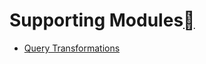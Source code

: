 Supporting Modules[](#supporting-modules "Permalink to this heading")
======================================================================

* [Query Transformations](../../../optimizing/advanced_retrieval/query_transformations.html)
